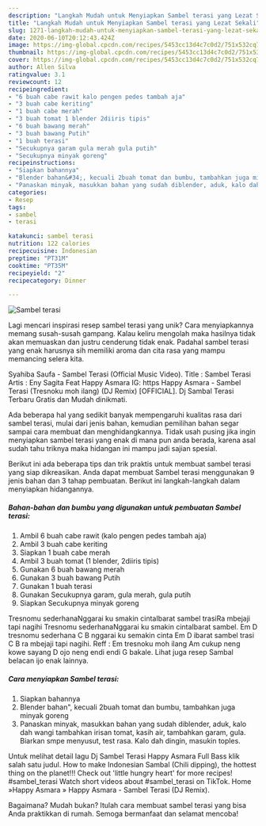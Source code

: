 ```yaml
---
description: "Langkah Mudah untuk Menyiapkan Sambel terasi yang Lezat Sekali"
title: "Langkah Mudah untuk Menyiapkan Sambel terasi yang Lezat Sekali"
slug: 1271-langkah-mudah-untuk-menyiapkan-sambel-terasi-yang-lezat-sekali
date: 2020-06-10T20:12:43.424Z
image: https://img-global.cpcdn.com/recipes/5453cc13d4c7c0d2/751x532cq70/sambel-terasi-foto-resep-utama.jpg
thumbnail: https://img-global.cpcdn.com/recipes/5453cc13d4c7c0d2/751x532cq70/sambel-terasi-foto-resep-utama.jpg
cover: https://img-global.cpcdn.com/recipes/5453cc13d4c7c0d2/751x532cq70/sambel-terasi-foto-resep-utama.jpg
author: Allen Silva
ratingvalue: 3.1
reviewcount: 12
recipeingredient:
- "6 buah cabe rawit kalo pengen pedes tambah aja"
- "3 buah cabe keriting"
- "1 buah cabe merah"
- "3 buah tomat 1 blender 2diiris tipis"
- "6 buah bawang merah"
- "3 buah bawang Putih"
- "1 buah terasi"
- "Secukupnya garam gula merah gula putih"
- "Secukupnya minyak goreng"
recipeinstructions:
- "Siapkan bahannya"
- "Blender bahan&#34;, kecuali 2buah tomat dan bumbu, tambahkan juga minyak goreng"
- "Panaskan minyak, masukkan bahan yang sudah diblender, aduk, kalo dah wangi tambahkan irisan tomat, kasih air, tambahkan garam, gula. Biarkan smpe menyusut, test rasa. Kalo dah dingin, masukin toples."
categories:
- Resep
tags:
- sambel
- terasi

katakunci: sambel terasi 
nutrition: 122 calories
recipecuisine: Indonesian
preptime: "PT31M"
cooktime: "PT35M"
recipeyield: "2"
recipecategory: Dinner

---
```



![Sambel terasi](https://img-global.cpcdn.com/recipes/5453cc13d4c7c0d2/751x532cq70/sambel-terasi-foto-resep-utama.jpg)

Lagi mencari inspirasi resep sambel terasi yang unik? Cara menyiapkannya memang susah-susah gampang. Kalau keliru mengolah maka hasilnya tidak akan memuaskan dan justru cenderung tidak enak. Padahal sambel terasi yang enak harusnya sih memiliki aroma dan cita rasa yang mampu memancing selera kita.

Syahiba Saufa - Sambel Terasi (Official Music Video). Title : Sambel Terasi Artis : Eny Sagita Feat Happy Asmara IG: https Happy Asmara - Sambel Terasi (Tresnoku moh ilang) (DJ Remix) [OFFICIAL]. Dj Sambal Terasi Terbaru Gratis dan Mudah dinikmati.

Ada beberapa hal yang sedikit banyak mempengaruhi kualitas rasa dari sambel terasi, mulai dari jenis bahan, kemudian pemilihan bahan segar sampai cara membuat dan menghidangkannya. Tidak usah pusing jika ingin menyiapkan sambel terasi yang enak di mana pun anda berada, karena asal sudah tahu triknya maka hidangan ini mampu jadi sajian spesial.


Berikut ini ada beberapa tips dan trik praktis untuk membuat sambel terasi yang siap dikreasikan. Anda dapat membuat Sambel terasi menggunakan 9 jenis bahan dan 3 tahap pembuatan. Berikut ini langkah-langkah dalam menyiapkan hidangannya.

<!--inarticleads1-->

##### Bahan-bahan dan bumbu yang digunakan untuk pembuatan Sambel terasi:

1. Ambil 6 buah cabe rawit (kalo pengen pedes tambah aja)
1. Ambil 3 buah cabe keriting
1. Siapkan 1 buah cabe merah
1. Ambil 3 buah tomat (1 blender, 2diiris tipis)
1. Gunakan 6 buah bawang merah
1. Gunakan 3 buah bawang Putih
1. Gunakan 1 buah terasi
1. Gunakan Secukupnya garam, gula merah, gula putih
1. Siapkan Secukupnya minyak goreng


Tresnomu sederhanaNggarai ku smakin cintaIbarat sambel trasiRa mbejaji tapi nagihi Tresnomu sederhanaNggarai ku smakin cintaIbarat sambel. Em D tresnomu sederhana C B nggarai ku semakin cinta Em D ibarat sambel trasi C B ra mbejaji tapi nagihi. Reff : Em tresnoku moh ilang Am cukup neng kowe sayang D ojo neng endi endi G bakale. Lihat juga resep Sambal belacan ijo enak lainnya. 

<!--inarticleads2-->

##### Cara menyiapkan Sambel terasi:

1. Siapkan bahannya
1. Blender bahan&#34;, kecuali 2buah tomat dan bumbu, tambahkan juga minyak goreng
1. Panaskan minyak, masukkan bahan yang sudah diblender, aduk, kalo dah wangi tambahkan irisan tomat, kasih air, tambahkan garam, gula. Biarkan smpe menyusut, test rasa. Kalo dah dingin, masukin toples.


Untuk melihat detail lagu Dj Sambel Terasi Happy Asmara Full Bass klik salah satu judul. How to make Indonesian Sambal (Chili dipping), the hottest thing on the planet!!! Check out &#39;little hungry heart&#39; for more recipes! #sambel_terasi Watch short videos about #sambel_terasi on TikTok. Home »Happy Asmara » Happy Asmara - Sambel Terasi (DJ Remix). 

Bagaimana? Mudah bukan? Itulah cara membuat sambel terasi yang bisa Anda praktikkan di rumah. Semoga bermanfaat dan selamat mencoba!
